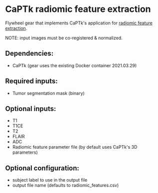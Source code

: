 # CaPTk radiomic feature extraction

Flywheel gear that implements CaPTk's application for [radiomic feature extraction](https://cbica.github.io/CaPTk/ht_FeatureExtraction.html).

NOTE: input images must be co-registered & normalized.

## Dependencies:
- CaPTk (gear uses the existing Docker container 2021.03.29)

## Required inputs:
- Tumor segmentation mask (binary)

## Optional inputs:
- T1
- T1CE
- T2
- FLAIR
- ADC
- Radiomic feature parameter file (by default uses CaPTk's 3D parameters)

## Optional configuration:
- subject label to use in the output file
- output file name (defaults to radiomic_features.csv)
